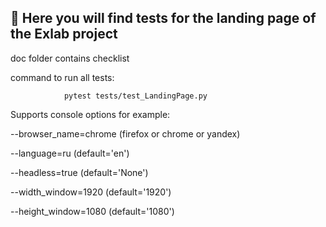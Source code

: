 ## 🌈 Here you will find tests for the landing page of the Exlab project

doc folder contains checklist

command to run all tests:

                pytest tests/test_LandingPage.py



Supports console options for example:

--browser_name=chrome  (firefox or chrome or yandex)

--language=ru  (default='en')

--headless=true  (default='None')

--width_window=1920  (default='1920')

--height_window=1080  (default='1080')

